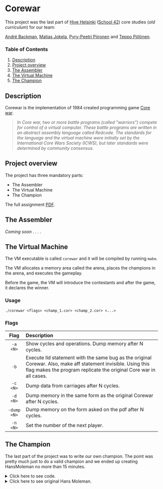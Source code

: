 # Corewar
This project was the last part of [Hive Helsinki](https://www.hive.fi/en/) ([School 42](https://42.fr/en/homepage/)) core studies (*old curriculum*) for our team:

[André Backman](https://github.com/andrelmbackman), [Matias Jokela](https://github.com/matiasjokela), [Pyry-Peetri Piironen](https://github.com/pyrypiironen) and [Teppo Pölönen](https://github.com/tpolonen).

### Table of Contents

1. [Description](##description)
2. [Project overview](##project-overview)
3. [The Assembler](##the-assembler)
4. [The Virtual Machine](##the-virtual-machine)
5. [The Champion](##the-champion)



## Description

Corewar is the implementation of 1984 created programming game [Core war](https://en.wikipedia.org/wiki/Core_War).

> <em> In Core war, two or more battle programs (called "warriors") compete for control of a virtual computer.
These battle programs are written in an abstract assembly language called Redcode. The standards for the language and the virtual machine
were initially set by  the International Core Wars Society (ICWS), but later standards were determined by community consensus. </em>

## Project overview

The project has three mandatory parts:
- The Assembler
- The Virtual Machine
- The Champion

The full assignment [PDF](https://github.com/pyrypiironen/Corewar/blob/main/corewar.pdf).

## The Assembler

*Coming soon . . . .*

## The Virtual Machine

The VM executable is called `corewar` and it will be compiled by running `make`.

The VM allocates a memory area called the arena, places the champions in the arena, and executes the gameplay.

Before the game, the VM will introduce the contestants and after the game, it declares the winner.

### Usage

`./corewar <flags> <champ_1.cor> <champ_2.cor> <...>`

### Flags

| Flag | Description |
| :---:| :--- |
| `-a <N>` | Show cycles and operations. Dump memory after N cycles. |
| `-b` | Execute lld statement with the same bug as the original Corewar. Also, make aff statement invisible. Using this flag makes the program replicate the original Core war in all cases. |
| `-c <N>` | Dump data from carriages after N cycles. |
| `-d <N>` | Dump memory in the same form as the original Corewar after N cycles. |
| `-dump <N>` | Dump memory on the form asked on the pdf after N cycles. |
| `-n <N>` | Set the number of the next player. |


## The Champion

The last part of the project was to write our own champion. The point was pretty much just to do a valid champion and we ended up creating
HansMoleman no more than 15 minutes.
<details>
<summary>Click here to see code.</summary>
	
```
.name "Hans"
.comment "Go Springfield!"

st r1, 2050
live %0
fork %999
live %0
fork %999
live %0
fork %999
live %0
fork %999
live %0
fork %999
live %0
fork %999
live %0
fork %999
live %0
fork %999
live %0
fork %999
live %0
fork %999
live %0
fork %999
live %0
fork %999
live %0
fork %999
live %0
fork %999
```
</details>
<details>
<summary>Click here to see original Hans Moleman.</summary>
	<p>
<img src="https://user-images.githubusercontent.com/93189576/226182249-a9eba58c-1eb8-4e3d-946e-e54ddb8c172d.png" alt="1">
	</p>
</details>
